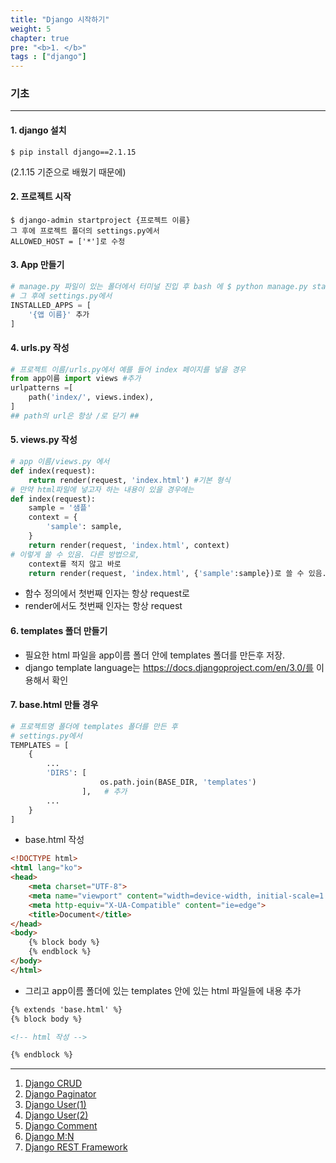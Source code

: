 ```yaml
---
title: "Django 시작하기"
weight: 5
chapter: true
pre: "<b>1. </b>"
tags : ["django"]
---
```


### 기초

---

#### 1. django 설치

```
$ pip install django==2.1.15
```

(2.1.15 기준으로 배웠기 때문에)

#### 2. 프로젝트 시작

```shell
$ django-admin startproject {프로젝트 이름}
그 후에 프로젝트 폴더의 settings.py에서 
ALLOWED_HOST = ['*']로 수정
```

#### 3. App 만들기

```python
# manage.py 파일이 있는 폴더에서 터미널 진입 후 bash 에 $ python manage.py startapp {앱 이름}
# 그 후에 settings.py에서 
INSTALLED_APPS = [
	'{앱 이름}' 추가
]
```

#### 4. urls.py 작성

```python
# 프로젝트 이름/urls.py에서 예를 들어 index 페이지를 넣을 경우 
from app이름 import views #추가
urlpatterns =[
	path('index/', views.index),
]
## path의 url은 항상 /로 닫기 ##
```

#### 5. views.py 작성

```python
# app 이름/views.py 에서
def index(request):
	return render(request, 'index.html') #기본 형식
# 만약 html파일에 넣고자 하는 내용이 있을 경우에는
def index(request):
	sample = '샘플'
	context = {
		'sample': sample,
	}
	return render(request, 'index.html', context)
# 이렇게 쓸 수 있음. 다른 방법으로,
	context를 적지 않고 바로 
	return render(request, 'index.html', {'sample':sample})로 쓸 수 있음.
```

- 함수 정의에서 첫번째 인자는 항상 request로
- render에서도 첫번째 인자는 항상 request

#### 6. templates 폴더 만들기

- 필요한 html 파일을 app이름 폴더 안에 templates 폴더를 만든후 저장.
- django template language는 https://docs.djangoproject.com/en/3.0/를 이용해서 확인

#### 7. base.html 만들 경우

```python
# 프로젝트명 폴더에 templates 폴더를 만든 후
# settings.py에서
TEMPLATES = [
    {
        ...
        'DIRS': [
                    os.path.join(BASE_DIR, 'templates')
                ],   # 추가
        ...
    }
]
```

- base.html 작성

```html
<!DOCTYPE html>
<html lang="ko">
<head>
    <meta charset="UTF-8">
    <meta name="viewport" content="width=device-width, initial-scale=1.0">
    <meta http-equiv="X-UA-Compatible" content="ie=edge">
    <title>Document</title>
</head>
<body>
    {% block body %}
    {% endblock %}
</body>
</html>
```

- 그리고 app이름 폴더에 있는 templates 안에 있는 html 파일들에 내용 추가

```html
{% extends 'base.html' %}
{% block body %}

<!-- html 작성 -->

{% endblock %}
```



---

1. [Django CRUD](https://dongyeopgu.github.io/cont/django_crud.html)
2. [Django Paginator](https://dongyeopgu.github.io/cont/django_paginator.html)
3. [Django User(1)](https://dongyeopgu.github.io/cont/django_login.html)
4. [Django User(2)](https://dongyeopgu.github.io/cont/django_change_user.html)
5. [Django Comment](https://dongyeopgu.github.io/cont/django_comment.html)
6. [Django M:N](https://dongyeopgu.github.io/cont/django_like_follow.html)
7. [Django REST Framework](https://dongyeopgu.github.io/cont/django_rest_api.html)

